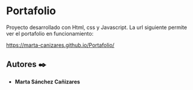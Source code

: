 # Portafolio

Proyecto desarrollado con Html, css y Javascript.
La url siguiente permite ver el portafolio en funcionamiento:

 https://marta-canizares.github.io/Portafolio/
 
 
 ## Autores ✒️

* **Marta Sánchez Cañizares** 
